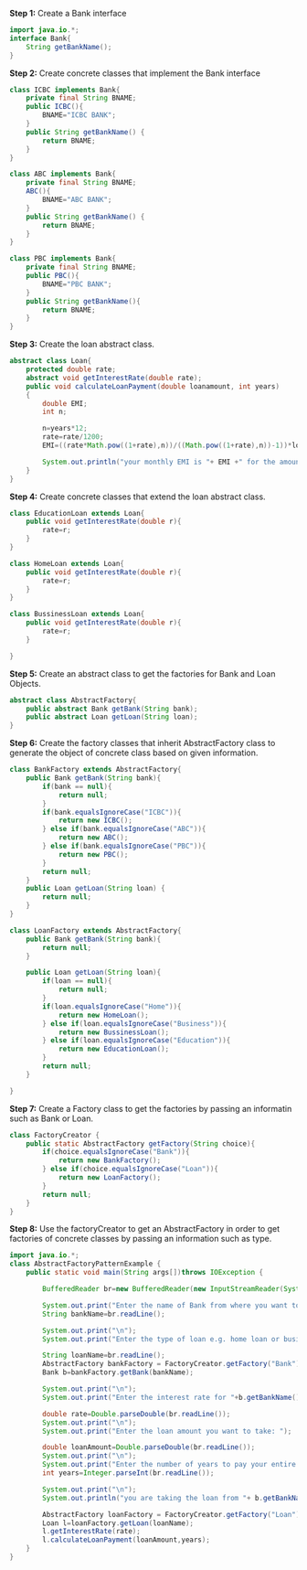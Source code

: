 
**Step 1:** Create a Bank interface
```java
import java.io.*;
interface Bank{
    String getBankName();
} 
```
**Step 2:** Create concrete classes that implement the Bank interface
```java
class ICBC implements Bank{
    private final String BNAME;
    public ICBC(){
        BNAME="ICBC BANK";
    }
    public String getBankName() {
        return BNAME;
    }
}
```
```java
class ABC implements Bank{
    private final String BNAME;
    ABC(){
        BNAME="ABC BANK";
    }
    public String getBankName() {
        return BNAME;
    }
}
```
```java
class PBC implements Bank{
    private final String BNAME;
    public PBC(){
        BNAME="PBC BANK";
    }
    public String getBankName(){
        return BNAME;
    }
}
```
**Step 3:** Create the loan abstract class.
```java
abstract class Loan{
    protected double rate;
    abstract void getInterestRate(double rate);
    public void calculateLoanPayment(double loanamount, int years)
    {
        double EMI;
        int n;

        n=years*12;
        rate=rate/1200;
        EMI=((rate*Math.pow((1+rate),n))/((Math.pow((1+rate),n))-1))*loanamount;

        System.out.println("your monthly EMI is "+ EMI +" for the amount"+loanamount+" you have borrowed");
    }
}
```
**Step 4:** Create concrete classes that extend the loan abstract class.
```java
class EducationLoan extends Loan{
    public void getInterestRate(double r){
        rate=r;
    }
}
```
```java
class HomeLoan extends Loan{
    public void getInterestRate(double r){
        rate=r;
    }
}
```
```java
class BussinessLoan extends Loan{
    public void getInterestRate(double r){
        rate=r;
    }

}
```
**Step 5:** Create an abstract class to get the factories for Bank and Loan Objects.
```java
abstract class AbstractFactory{
    public abstract Bank getBank(String bank);
    public abstract Loan getLoan(String loan);
}
```
**Step 6:** Create the factory classes that inherit AbstractFactory class to generate the object of concrete class based on given information.
```java
class BankFactory extends AbstractFactory{
    public Bank getBank(String bank){
        if(bank == null){
            return null;
        }
        if(bank.equalsIgnoreCase("ICBC")){
            return new ICBC();
        } else if(bank.equalsIgnoreCase("ABC")){
            return new ABC();
        } else if(bank.equalsIgnoreCase("PBC")){
            return new PBC();
        }
        return null;
    }
    public Loan getLoan(String loan) {
        return null;
    }
}
```
```java
class LoanFactory extends AbstractFactory{
    public Bank getBank(String bank){
        return null;
    }

    public Loan getLoan(String loan){
        if(loan == null){
            return null;
        }
        if(loan.equalsIgnoreCase("Home")){
            return new HomeLoan();
        } else if(loan.equalsIgnoreCase("Business")){
            return new BussinessLoan();
        } else if(loan.equalsIgnoreCase("Education")){
            return new EducationLoan();
        }
        return null;
    }

}
```
**Step 7:** Create a Factory class to get the factories by passing an informatin such as Bank or Loan.
```java
class FactoryCreator {
    public static AbstractFactory getFactory(String choice){
        if(choice.equalsIgnoreCase("Bank")){
            return new BankFactory();
        } else if(choice.equalsIgnoreCase("Loan")){
            return new LoanFactory();
        }
        return null;
    }
}
```
**Step 8:** Use the factoryCreator to get an AbstractFactory in order to get factories of concrete classes by passing an information such as type.
```java
import java.io.*;
class AbstractFactoryPatternExample {
    public static void main(String args[])throws IOException {

        BufferedReader br=new BufferedReader(new InputStreamReader(System.in));

        System.out.print("Enter the name of Bank from where you want to take loan amount: ");
        String bankName=br.readLine();

        System.out.print("\n");
        System.out.print("Enter the type of loan e.g. home loan or business loan or education loan : ");

        String loanName=br.readLine();
        AbstractFactory bankFactory = FactoryCreator.getFactory("Bank");
        Bank b=bankFactory.getBank(bankName);

        System.out.print("\n");
        System.out.print("Enter the interest rate for "+b.getBankName()+ ": ");

        double rate=Double.parseDouble(br.readLine());
        System.out.print("\n");
        System.out.print("Enter the loan amount you want to take: ");

        double loanAmount=Double.parseDouble(br.readLine());
        System.out.print("\n");
        System.out.print("Enter the number of years to pay your entire loan amount: ");
        int years=Integer.parseInt(br.readLine());

        System.out.print("\n");
        System.out.println("you are taking the loan from "+ b.getBankName());

        AbstractFactory loanFactory = FactoryCreator.getFactory("Loan");
        Loan l=loanFactory.getLoan(loanName);
        l.getInterestRate(rate);
        l.calculateLoanPayment(loanAmount,years);
    }
}
```

